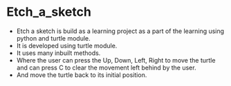 # Etch_a_sketch
- Etch a sketch is build as a learning project as a part of the learning using python and turtle module.
- It is developed using turtle module.
- It uses many inbuilt methods.
- Where the user can press the Up, Down, Left, Right to move the turtle and can press C to clear the movement left behind by the user.
- And move the turtle back to its initial position.
